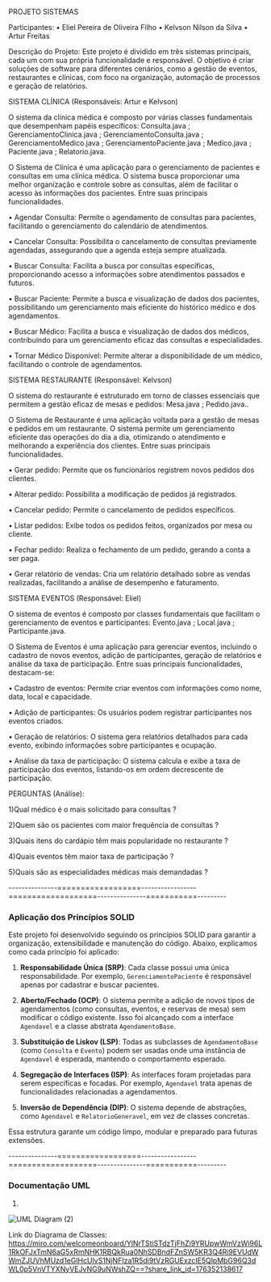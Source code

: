 PROJETO SISTEMAS

Participantes:
•	Eliel Pereira de Oliveira Filho
•	Kelvson Nilson da Silva
•	Artur Freitas 
 
Descrição do Projeto:
Este projeto é dividido em três sistemas principais, cada um com sua própria funcionalidade e responsável. O objetivo é criar soluções de software para diferentes cenários, como a gestão de eventos, restaurantes e clínicas, com foco na organização, automação de processos e geração de relatórios.


SISTEMA CLÍNICA (Responsáveis: Artur e Kelvson)

O sistema da clínica médica é composto por várias classes fundamentais que desempenham papéis específicos: Consulta.java ; GerenciamentoClinica.java ; GerenciamentoConsulta.java ; GerenciamentoMedico.java ; GerenciamentoPaciente.java ; Medico.java ; Paciente.java ; Relatorio.java.

O Sistema de Clínica é uma aplicação para o gerenciamento de pacientes e consultas em uma clínica médica. O sistema busca proporcionar uma melhor organização e controle sobre as consultas, além de facilitar o acesso às informações dos pacientes. Entre suas principais funcionalidades.

 • Agendar Consulta: Permite o agendamento de consultas para pacientes, facilitando o gerenciamento do calendário de atendimentos.

 • Cancelar Consulta: Possibilita o cancelamento de consultas previamente agendadas, assegurando que a agenda esteja sempre atualizada.

 • Buscar Consulta: Facilita a busca por consultas específicas, proporcionando acesso a informações sobre atendimentos passados e futuros.

 • Buscar Paciente: Permite a busca e visualização de dados dos pacientes, possibilitando um gerenciamento mais eficiente do histórico médico e dos agendamentos.

 • Buscar Médico: Facilita a busca e visualização de dados dos médicos, contribuindo para um gerenciamento eficaz das consultas e especialidades.

 • Tornar Médico Disponível: Permite alterar a disponibilidade de um médico, facilitando o controle de agendamentos.




SISTEMA RESTAURANTE (Responsável: Kelvson)

O sistema do restaurante é estruturado em torno de classes essenciais que permitem a gestão eficaz de mesas e pedidos: Mesa.java ; Pedido.java..

O Sistema de Restaurante é uma aplicação voltada para a gestão de mesas e pedidos em um restaurante. O sistema permite um gerenciamento eficiente das operações do dia a dia, otimizando o atendimento e melhorando a experiência dos clientes. Entre suas principais funcionalidades.

 •	Gerar pedido: Permite que os funcionários registrem novos pedidos dos clientes.

 •	Alterar pedido: Possibilita a modificação de pedidos já registrados.

 •	Cancelar pedido: Permite o cancelamento de pedidos específicos.

 •	Listar pedidos: Exibe todos os pedidos feitos, organizados por mesa ou cliente.

 •	Fechar pedido: Realiza o fechamento de um pedido, gerando a conta a ser paga.

 •	Gerar relatório de vendas: Cria um relatório detalhado sobre as vendas realizadas, facilitando a análise de desempenho e faturamento.



 
SISTEMA EVENTOS (Responsável: Eliel)

O sistema de eventos é composto por classes fundamentais que facilitam o gerenciamento de eventos e participantes: Evento.java ; Local.java ; Participante.java.

O Sistema de Eventos é uma aplicação para gerenciar eventos, incluindo o cadastro de novos eventos, adição de participantes, geração de relatórios e análise da taxa de participação. Entre suas principais funcionalidades, destacam-se:

•	Cadastro de eventos: Permite criar eventos com informações como nome, data, local e capacidade.

•	Adição de participantes: Os usuários podem registrar participantes nos eventos criados.

•	Geração de relatórios: O sistema gera relatórios detalhados para cada evento, exibindo informações sobre participantes e ocupação.

•	Análise da taxa de participação: O sistema calcula e exibe a taxa de participação dos eventos, listando-os em ordem decrescente de participação.





PERGUNTAS (Análise):

1)Qual médico é o mais solicitado para consultas ?

2)Quem são os pacientes com maior frequência de consultas ?

3)Quais itens do cardápio têm mais popularidade no restaurante ?

4)Quais eventos têm maior taxa de participação ?

5)Quais são as especialidades médicas mais demandadas ?


---------------==================-----------------===================---------------===========---------


### Aplicação dos Princípios SOLID

Este projeto foi desenvolvido seguindo os princípios SOLID para garantir a organização, extensibilidade e manutenção do código. Abaixo, explicamos como cada princípio foi aplicado:

1. **Responsabilidade Única (SRP)**: Cada classe possui uma única responsabilidade. Por exemplo, `GerenciamentoPaciente` é responsável apenas por cadastrar e buscar pacientes.

2. **Aberto/Fechado (OCP)**: O sistema permite a adição de novos tipos de agendamentos (como consultas, eventos, e reservas de mesa) sem modificar o código existente. Isso foi alcançado com a interface `Agendavel` e a classe abstrata `AgendamentoBase`.

3. **Substituição de Liskov (LSP)**: Todas as subclasses de `AgendamentoBase` (como `Consulta` e `Evento`) podem ser usadas onde uma instância de `Agendavel` é esperada, mantendo o comportamento esperado.

4. **Segregação de Interfaces (ISP)**: As interfaces foram projetadas para serem específicas e focadas. Por exemplo, `Agendavel` trata apenas de funcionalidades relacionadas a agendamentos.

5. **Inversão de Dependência (DIP)**: O sistema depende de abstrações, como `Agendavel` e `RelatorioGeneravel`, em vez de classes concretas.

Essa estrutura garante um código limpo, modular e preparado para futuras extensões.


---------------==================-----------------===================---------------===========---------


### Documentação UML


1. 
![UML Diagram (2)](https://github.com/user-attachments/assets/96aebc5d-613e-4c4a-8c39-50b996dd9566)

Link do Diagrama de Classes: https://miro.com/welcomeonboard/YlNrTStiSTdzTjFhZi9YRUpwWmVzWi96L1RkOFJxTmN6aG5xRmNHK1RBQkRua0NhSDBndFZnSW5KR3Q4Ri9EVUdWWmZJUVhMUzd1eGlHcUlvS1NjNFIza1R5di9tVzRGUExzclE5QlpMbG96Q3dWL0p5VnVTYXNyVEJvNG9uNWshZQ==?share_link_id=176352138617

